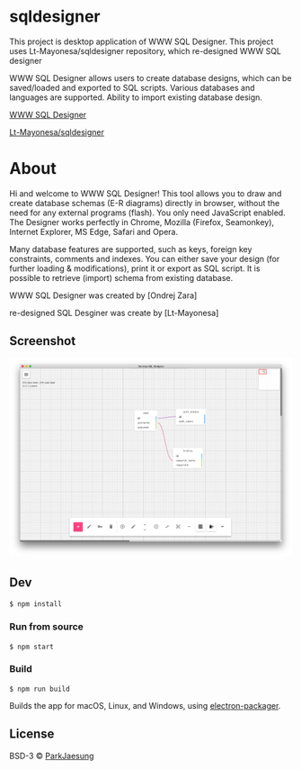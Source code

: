 # sqldesigner
This project is desktop application of WWW SQL Designer. This project uses Lt-Mayonesa/sqldesigner repository, which re-designed WWW SQL designer

WWW SQL Designer allows users to create database designs, which can be saved/loaded and exported to SQL scripts. Various databases and languages are supported. Ability to import existing database design.

[WWW SQL Designer](https://github.com/ondras/wwwsqldesigner)

[Lt-Mayonesa/sqldesigner](https://github.com/Lt-Mayonesa/sqldesigner)
 

# About

Hi and welcome to WWW SQL Designer! This tool allows you to draw and create database schemas (E-R diagrams) directly in browser, without the need for any external programs (flash). You only need JavaScript enabled.
The Designer works perfectly in Chrome, Mozilla (Firefox, Seamonkey), Internet Explorer, MS Edge, Safari and Opera.

Many database features are supported, such as keys, foreign key constraints, comments and indexes. You can either save your design (for further loading & modifications), print it or export as SQL script. It is possible to retrieve (import) schema from existing database.

WWW SQL Designer was created by [Ondrej Zara]

re-designed SQL Desginer was create by [Lt-Mayonesa]

## Screenshot

![Screenshot](./images/screenshot1.png)

## Dev

```
$ npm install
```

### Run from source

```
$ npm start
```

### Build

```
$ npm run build
```

Builds the app for macOS, Linux, and Windows, using [electron-packager](https://github.com/electron-userland/electron-packager).


## License

BSD-3 © [ParkJaesung](http://private12.github.io)

